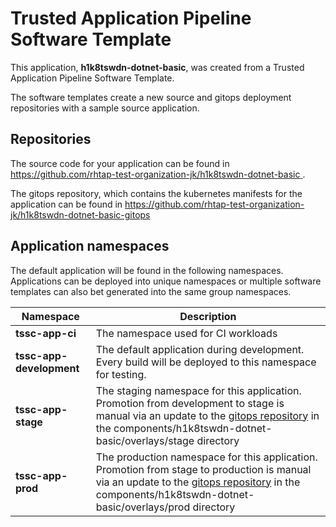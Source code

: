 # Trusted Application Pipeline Software Template

This application, **h1k8tswdn-dotnet-basic**, was created from a Trusted Application Pipeline Software Template.

The software templates create a new source and gitops deployment repositories with a sample source application. 

## Repositories

The source code for your application can be found in [https://github.com/rhtap-test-organization-jk/h1k8tswdn-dotnet-basic ](https://github.com/rhtap-test-organization-jk/h1k8tswdn-dotnet-basic ).
 
The gitops repository, which contains the kubernetes manifests for the application can be found in 
[https://github.com/rhtap-test-organization-jk/h1k8tswdn-dotnet-basic-gitops ](https://github.com/rhtap-test-organization-jk/h1k8tswdn-dotnet-basic-gitops ) 

## Application namespaces 

The default application will be found in the following namespaces. Applications can be deployed into unique namespaces or multiple software templates can also bet generated into the same group namespaces.  

|  Namespace   |  Description   |  
| -------- | -------- |
| **tssc-app-ci** | The namespace used for CI workloads |
| **tssc-app-development** | The default application during development. Every build will be deployed to this namespace for testing. |
| **tssc-app-stage** | The staging namespace for this application. Promotion from development to stage is manual via an update to the [gitops repository](https://github.com/rhtap-test-organization-jk/h1k8tswdn-dotnet-basic-gitops ) in the components/h1k8tswdn-dotnet-basic/overlays/stage directory |
| **tssc-app-prod** | The production namespace for this application. Promotion from stage to production is manual via an update to the [gitops repository](https://github.com/rhtap-test-organization-jk/h1k8tswdn-dotnet-basic-gitops ) in the components/h1k8tswdn-dotnet-basic/overlays/prod directory |